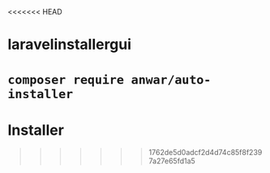 <<<<<<< HEAD
# laravelinstallergui
 `composer require anwar/auto-installer`
=======
# Installer
>>>>>>> 1762de5d0adcf2d4d74c85f8f2397a27e65fd1a5
